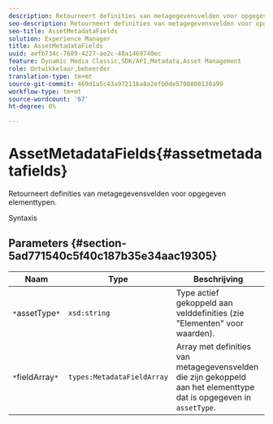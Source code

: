 ```yaml
---
description: Retourneert definities van metagegevensvelden voor opgegeven elementtypen.
seo-description: Retourneert definities van metagegevensvelden voor opgegeven elementtypen.
seo-title: AssetMetadataFields
solution: Experience Manager
title: AssetMetadataFields
uuid: aefb734c-7609-4227-ae2c-48a1469740ec
feature: Dynamic Media Classic,SDK/API,Metadata,Asset Management
role: Ontwikkelaar,beheerder
translation-type: tm+mt
source-git-commit: 469d1a5c43a972116a8a2efb0de5708800130a99
workflow-type: tm+mt
source-wordcount: '67'
ht-degree: 0%

---
```



# AssetMetadataFields{#assetmetadatafields}

Retourneert definities van metagegevensvelden voor opgegeven elementtypen.

Syntaxis

## Parameters {#section-5ad771540c5f40c187b35e34aac19305}

| Naam | Type | Beschrijving |
|---|---|---|
| `*`assetType`*` | `xsd:string` | Type actief gekoppeld aan velddefinities (zie &quot;Elementen&quot; voor waarden). |
| `*`fieldArray`*` | `types:MetadataFieldArray` | Array met definities van metagegevensvelden die zijn gekoppeld aan het elementtype dat is opgegeven in `assetType`. |

